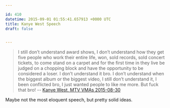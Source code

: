```yaml
---

id: 410
datetime: 2015-09-01 01:55:41.657913 +0000 UTC
title: Kanye West Speech
draft: false


---
```




> I still don’t understand award shows, I don’t understand how they get five people who work their entire life, won, sold records, sold concert tickets, to come stand on a carpet and for the first time in they live be judged on a chopping block and have the opportunity to be considered a loser. I don’t understand it bro. I don’t understand when the biggest album or the biggest video, I still don’t understand it, I been conflicted bro, I just wanted people to like me more. But fuck that bro! -- [Kanye West, MTV VMAs 2015-08-30](http://genius.com/Kanye-west-mtv-vmas-2015-vanguard-acceptance-speech-lyrics/)

Maybe not the most eloquent speech, but pretty solid ideas. 
